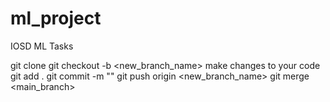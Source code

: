 # ml_project
IOSD ML Tasks

git clone <URL>
git checkout -b <new_branch_name>
make changes to your code 
git add .
git commit -m "<Commit Message>"
git push origin <new_branch_name>
git merge <main_branch>